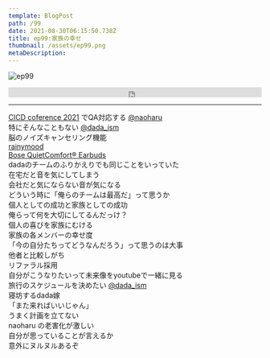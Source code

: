 ```yaml
---
template: BlogPost
path: /99
date: 2021-08-30T06:15:50.738Z
title: ep99:家族の幸せ
thumbnail: /assets/ep99.png
metaDescription:
---
```

![ep99](/assets/ep99.png)

<iframe width="100%" height="20" scrolling="no" frameborder="no" allow="autoplay" src="https://w.soundcloud.com/player/?url=https%3A//api.soundcloud.com/tracks/1115273587&color=%23ff5500&inverse=false&auto_play=false&show_user=true"></iframe>

***

[CICD coference 2021](https://event.cloudnativedays.jp/cicd2021) でQA対応する [@naoharu](https://twitter.com/naoharu)   
特にそんなこともない [@dada_ism](https://twitter.com/dada_ism)  
脳のノイズキャンセリング機能  
[rainymood](https://rainymood.com/)  
[Bose QuietComfort® Earbuds](https://www.bose.co.jp/ja_jp/products/headphones/earbuds/quietcomfort-earbuds.html#v=qc_earbuds_black)  
dadaのチームのふりかえりでも同じことをいっていた  
在宅だと音を気にしてしまう  
会社だと気にならない音が気になる  
どういう時に「俺らのチームは最高だ」って思うか  
個人としての成功と家族としての成功  
俺らって何を大切にしてるんだっけ？  
個人の喜びを家族にむける  
家族の各メンバーの幸せ度  
「今の自分たちってどうなんだろう」って思うのは大事  
他者と比較しがち  
リファラル採用  
自分がこうなりたいって未来像をyoutubeで一緒に見る  
旅行のスケジュールを決めたい  [@dada_ism](https://twitter.com/dada_ism)    
寝坊するdada嫁  
「また来ればいいじゃん」  
うまく計画を立てない  
naoharu の老害化が激しい  
自分が思っていることが言えるか  
意外にヌルヌルあるぞ  



